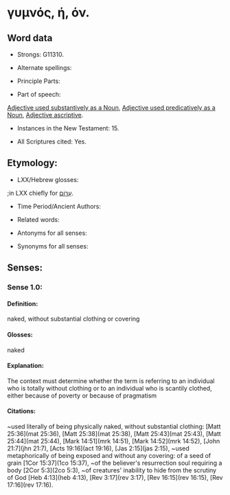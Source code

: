 # γυμνός, ή, όν.

<!-- Status: S2=NeedsReview -->
<!-- Lexica used for edits: BDAG LN FFM BN LSJM MM  -->

## Word data

* Strongs: G11310.

* Alternate spellings:


* Principle Parts: 


* Part of speech: 

[Adjective used substantively as a Noun](http://ugg.readthedocs.io/en/latest/noun_substantive_adj.html),
[Adjective used predicatively as a Noun](http://ugg.readthedocs.io/en/latest/noun_predicate_adj.html),
[Adjective ascriptive](http://ugg.readthedocs.io/en/latest/adjective_ascriptive.html).

* Instances in the New Testament: 15.

* All Scriptures cited: Yes.

## Etymology: 


* LXX/Hebrew glosses: 

;in LXX chiefly for [עָרוֹם](//en-uhl/H6174).

* Time Period/Ancient Authors: 


* Related words: 

* Antonyms for all senses:

* Synonyms for all senses: 


## Senses: 


### Sense  1.0: 

#### Definition: 

naked, without substantial clothing or covering

#### Glosses: 


naked

#### Explanation: 

The context must determine whether the term is referring to an individual who is totally without clothing or to an individual who is scantily clothed, either because of poverty or because of pragmatism

#### Citations: 

~used literally of being physically naked, without substantial clothing: [Matt 25:36](mat 25:36), [Matt 25:38](mat 25:38), [Matt 25:43](mat 25:43), [Matt 25:44](mat 25:44), [Mark 14:51](mrk 14:51), [Mark 14:52](mrk 14:52), [John 21:7](jhn 21:7), [Acts 19:16](act 19:16), [Jas 2:15](jas 2:15), 
~used metaphorically of being exposed and without any covering: of a seed of grain [1Cor 15:37](1co 15:37), ~of the believer's resurrection soul requiring a body [2Cor 5:3](2co 5:3), ~of creatures' inability to hide from the scrutiny of God [Heb 4:13](heb 4:13), [Rev 3:17](rev 3:17), [Rev 16:15](rev 16:15), [Rev 17:16](rev 17:16).
